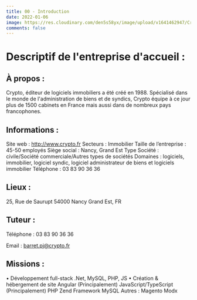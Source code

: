 ```yaml
---
title: 00 - Introduction
date: 2022-01-06
image: https://res.cloudinary.com/den5s58yx/image/upload/v1641462947/Crypto/Capture_d_%C3%A9cran_du_2022-01-03_10-12-25_z6prca.png
comments: false
---
```

# Descriptif de l'entreprise d'accueil :

## À propos :

Crypto, éditeur de logiciels immobiliers a été créé en 1988. Spécialisé dans le monde de
l'administration de biens et de syndics, Crypto équipe à ce jour plus de 1500 cabinets
en France mais aussi dans de nombreux pays francophones.

## Informations :

Site web : http://www.crypto.fr
Secteurs : Immobilier
Taille de l’entreprise : 45-50 employés
Siège social : Nancy, Grand Est
Type Société : civile/Société commerciale/Autres types de sociétés
Domaines : logiciels, immobilier, logiciel syndic, logiciel administrateur de biens et
logiciels immobilier
Téléphone : 03 83 90 36 36

## Lieux :

25, Rue de Saurupt
54000 Nancy Grand Est, FR

## Tuteur :

Téléphone : 03 83 90 36 36


Email : barret.pj@crypto.fr

## Missions :

• Développement full-stack .Net, MySQL, PHP, JS
• Création & hébergement de site
Angular (Principalement)
JavaScript/TypeScript (Principalement)
PHP
Zend Framework
MySQL  Autres :
Magento
Modx